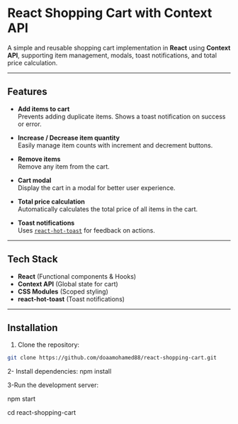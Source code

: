 # React Shopping Cart with Context API

A simple and reusable shopping cart implementation in **React** using **Context API**, supporting item management, modals, toast notifications, and total price calculation.

---

## Features

- **Add items to cart**  
  Prevents adding duplicate items. Shows a toast notification on success or error.

- **Increase / Decrease item quantity**  
  Easily manage item counts with increment and decrement buttons.

- **Remove items**  
  Remove any item from the cart.

- **Cart modal**  
  Display the cart in a modal for better user experience.

- **Total price calculation**  
  Automatically calculates the total price of all items in the cart.

- **Toast notifications**  
  Uses [`react-hot-toast`](https://react-hot-toast.com/) for feedback on actions.

---
## Tech Stack

- **React** (Functional components & Hooks)  
- **Context API** (Global state for cart)  
- **CSS Modules** (Scoped styling)  
- **react-hot-toast** (Toast notifications)

---
## Installation

1. Clone the repository:

```bash
git clone https://github.com/doaamohamed88/react-shopping-cart.git 
```

2- Install dependencies:
npm install


3-Run the development server:

npm start

cd react-shopping-cart

